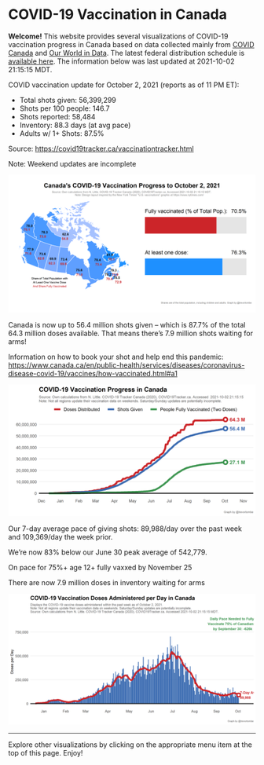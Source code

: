 COVID-19 Vaccination in Canada
==============================

**Welcome!** This website provides several visualizations of COVID-19
vaccination progress in Canada based on data collected mainly from
[COVID Canada](https://covid19tracker.ca/vaccinationtracker.html) and
[Our World in Data](https://ourworldindata.org/covid-vaccinations). The
latest federal distribution schedule is [available
here](https://www.canada.ca/en/public-health/services/diseases/2019-novel-coronavirus-infection/prevention-risks/covid-19-vaccine-treatment/vaccine-rollout.html).
The information below was last updated at 2021-10-02 21:15:15 MDT.

COVID vaccination update for October 2, 2021 (reports as of 11 PM ET):

-   Total shots given: 56,399,299
-   Shots per 100 people: 146.7
-   Shots reported: 58,484
-   Inventory: 88.3 days (at avg pace)
-   Adults w/ 1+ Shots: 87.5%

Source:
<a href="https://covid19tracker.ca/vaccinationtracker.html" class="uri">https://covid19tracker.ca/vaccinationtracker.html</a>

Note: Weekend updates are incomplete

![](Plots/plot_main.png)

Canada is now up to 56.4 million shots given – which is 87.7% of the
total 64.3 million doses available. That means there’s 7.9 million shots
waiting for arms!

Information on how to book your shot and help end this pandemic:
<a href="https://www.canada.ca/en/public-health/services/diseases/coronavirus-disease-covid-19/vaccines/how-vaccinated.html#a1" class="uri">https://www.canada.ca/en/public-health/services/diseases/coronavirus-disease-covid-19/vaccines/how-vaccinated.html#a1</a>

![](Plots/plot_total.png)

Our 7-day average pace of giving shots: 89,988/day over the past week
and 109,369/day the week prior.

We’re now 83% below our June 30 peak average of 542,779.

On pace for 75%+ age 12+ fully vaxxed by November 25

There are now 7.9 million doses in inventory waiting for arms

![](Plots/pace_national.png)

------------------------------------------------------------------------

Explore other visualizations by clicking on the appropriate menu item at
the top of this page. Enjoy!
